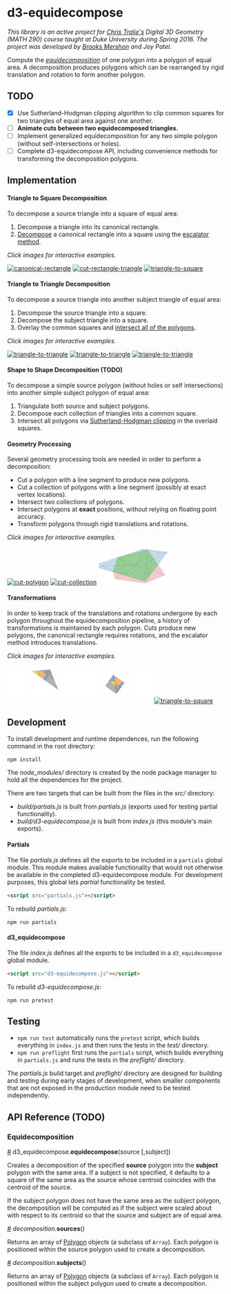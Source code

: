 # d3-equidecompose

*This library is an active project for [Chris Tralie's](http://ctralie.com) Digital 3D Geometry (MATH 290) course taught at Duke University during Spring 2016. The project was developed by [Brooks Mershon](http://brooksmershon.com) and Joy Patel.* 

Compute the *[equidecomposition](http://www.ctralie.com/Teaching/COMPSCI290/Lectures/Intro/)* of one polygon into a polygon of equal area. A decomposition produces polygons which can be rearranged by rigid translation and rotation to form another polygon.

## TODO

- [X] Use Sutherland-Hodgman clipping algorithm to clip common squares for two triangles of equal area against one another.
- [ ] **Animate cuts between two equidecomposed triangles.**
- [ ] Implement generalized equidecomposition for any two simple polygon (without self-intersections or holes).
- [ ] Complete d3-equidecompose API, including convenience methods for transforming the decomposition polygons.

## Implementation

#### Triangle to Square Decomposition

To decompose a source triangle into a square of equal area:

1. Decompose a triangle into its canonical rectangle.
2. [Decompose](http://bl.ocks.org/bmershon/1bc8659b52b35b8a320f3fefb7275ef5) a canonical rectangle into a square using the [escalator method](http://www.ctralie.com/Teaching/COMPSCI290/Lectures/Intro/#rect2rect).

*Click images for interactive examples.*

[<img alt="canonical-rectangle" src="https://cloud.githubusercontent.com/assets/3190945/13858265/3b91a538-ec54-11e5-9962-d1cff01b0cff.gif" width="33%">](http://bl.ocks.org/bmershon/14972d48da2c362841d6073b267c815f)
[<img alt="cut-rectangle-triangle" src="https://cloud.githubusercontent.com/assets/3190945/14405618/89bdd7ea-fe60-11e5-805a-5f7afa4e11ee.gif" width="33%">](http://bl.ocks.org/bmershon/14972d48da2c362841d6073b267c815f)
[<img alt="triangle-to-square" src="https://cloud.githubusercontent.com/assets/3190945/14765098/cc43adf2-099f-11e6-94ae-5d768bb9767f.gif" width="33%">](http://bl.ocks.org/bmershon/14972d48da2c362841d6073b267c815f)

#### Triangle to Triangle Decomposition

To decompose a source triangle into another subject triangle of equal area:

1. Decompose the source triangle into a square.
2. Decompose the subject triangle into a square.
3. Overlay the common squares and [intersect all of the polygons](http://bl.ocks.org/bmershon/73a90dd4229f8941b7f79df8b2c8505d).

*Click images for interactive examples.*

[<img alt="triangle-to-triangle" src="https://cloud.githubusercontent.com/assets/3190945/14940273/c5f8d960-0f3d-11e6-8988-ffad88c74f6d.png" width="33%">](http://bl.ocks.org/bmershon/1bc8659b52b35b8a320f3fefb7275ef5)
[<img alt="triangle-to-triangle" src="https://cloud.githubusercontent.com/assets/3190945/14940281/2a6b4b1c-0f3e-11e6-93fd-43a887084561.png" width="33%">](http://bl.ocks.org/bmershon/1bc8659b52b35b8a320f3fefb7275ef5)
[<img alt="triangle-to-triangle" src="https://cloud.githubusercontent.com/assets/3190945/14940282/2a7315fe-0f3e-11e6-962a-7fca3dc976ca.png" width="33%">](http://bl.ocks.org/bmershon/1bc8659b52b35b8a320f3fefb7275ef5)

#### Shape to Shape Decomposition (TODO)

To decompose a simple source polygon (without holes or self intersections) into another simple subject polygon of equal area:

1. Triangulate both source and subject polygons.
2. Decompose each collection of triangles into a common square.
3. Intersect all polygons via [Sutherland-Hodgman clipping](http://bl.ocks.org/bmershon/73a90dd4229f8941b7f79df8b2c8505d) in the overlaid squares.

#### Geometry Processing

Several geometry processing tools are needed in order to perform a decomposition:

- Cut a polygon with a line segment to produce new polygons.
- Cut a collection of polygons with a line segment (possibly at exact vertex locations).
- Intersect two collections of polygons.
- Intersect polygons at **exact** positions, without relying on floating point accuracy.
- Transform polygons through rigid translations and rotations.

*Click images for interactive examples.*

[<img alt="cut-polygon" src="https://cloud.githubusercontent.com/assets/3190945/14469966/0261bbc0-00b5-11e6-842e-2a5cacc62ef5.gif" width="33%">](http://bl.ocks.org/bmershon/73a90dd4229f8941b7f79df8b2c8505d)
[<img alt="cut-collection" src="https://cloud.githubusercontent.com/assets/3190945/14515082/72a69648-01c4-11e6-893c-93258826d474.gif" width="33%">](http://bl.ocks.org/bmershon/73a90dd4229f8941b7f79df8b2c8505d)
[<img alt="sutherland-hodgman" src="https://github.com/bmershon/d3-equidecompose/raw/master/img/sutherland-hodgman.png" width="33%">](http://bl.ocks.org/bmershon/73a90dd4229f8941b7f79df8b2c8505d)

#### Transformations

In order to keep track of the translations and rotations undergone by each polygon throughout the equidecomposition pipeline, a history of transformations is maintained by each polygon. Cuts produce new polygons, the canonical rectangle requires rotations, and the escalator method introduces translations.

*Click images for interactive examples.*

[<img alt="triangle" src="https://github.com/bmershon/d3-equidecompose/raw/master/img/triangle.png" width="33%">](http://bl.ocks.org/bmershon/1bc8659b52b35b8a320f3fefb7275ef5)
[<img alt="square" src="https://github.com/bmershon/d3-equidecompose/raw/master/img/square.png" width="33%">](http://bl.ocks.org/bmershon/1bc8659b52b35b8a320f3fefb7275ef5)
[<img alt="triangle-to-square" src="https://cloud.githubusercontent.com/assets/3190945/14924562/373fb892-0e11-11e6-87e2-92582fa2fe48.gif" width="33%">](http://bl.ocks.org/bmershon/1bc8659b52b35b8a320f3fefb7275ef5)

## Development

To install development and runtime dependences, run the following command in the root directory:

```
npm install
```

The *node_modules/* directory is created by the node package manager to hold all the dependences for the project.

There are two targets that can be built from the files in the *src/* directory:

- *build/partials.js* is built from *partials.js* (exports used for testing partial functionality).
- *build/d3-equidecompose.js* is built from *index.js* (this module's main exports).

#### Partials

The file *partials.js* defines all the exports to be included in a `partials` global module. This module makes available functionality that would not otherwise be available in the completed d3-equidecompose module. For development purposes, this global lets *partial* functionality be tested.

```html
<script src="partials.js"></script>
```

To rebuild *partials.js*:

```
npm run partials
```

#### d3_equidecompose

The file *index.js* defines all the exports to be included in a `d3_equidecompose` global module.

```html
<script src="d3-equidecompose.js"></script>
```

To rebuild *d3-equidecompose.js*:

```
npm run pretest
```

## Testing

- `npm run test` automatically runs the `pretest` script, which builds everything in `index.js` and then runs the tests in the *test/* directory.
- `npm run preflight` first runs the `partials` script, which builds everything in `partials.js` and runs the tests in the *preflight/* directory.

The *partials.js* build target and *preflight/* directory are designed for building and testing during early stages of development, when smaller components that are not exposed in the production module need to be tested independently.

## API Reference (TODO)

### Equidecomposition

<a name="equidecompose" href="#equidecompose">#</a> d3_equidecompose.<b>equidecompose</b>(source [,subject])

Creates a decomposition of the specified **source** polygon into the **subject** polygon with the same area. If a subject is not specified, it defaults to a square of the same area as the source whose centroid coincides with the centroid of the source.

If the subject polygon does not have the same area as the subject polygon, the decomposition will be computed as if the subject were scaled about with respect to its centroid so that the source and subject are of equal area.

<a name="decomposition_sources" href="#decomposition_sources">#</a> <i>decomposition</i>.<b>sources</b>()

Returns an array of [Polygon](#polygon) objects (a subclass of `Array`). Each polygon is positioned within the source polygon used to create a decomposition.

<a name="decomposition_subjects" href="#decomposition_subjects">#</a> <i>decomposition</i>.<b>subjects</b>()

Returns an array of [Polygon](#polygon) objects (a subclass of `Array`). Each polygon is positioned within the subject polygon used to create a decomposition.
